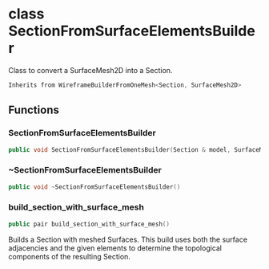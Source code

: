 # class SectionFromSurfaceElementsBuilder


 Class to convert a SurfaceMesh2D into a Section.



```cpp
Inherits from WireframeBuilderFromOneMesh<Section, SurfaceMesh2D>
```



## Functions

### SectionFromSurfaceElementsBuilder

```cpp
public void SectionFromSurfaceElementsBuilder(Section & model, SurfaceMesh2D & surface, Span corner_vertices, Span line_edges)
```


### ~SectionFromSurfaceElementsBuilder

```cpp
public void ~SectionFromSurfaceElementsBuilder()
```


### build_section_with_surface_mesh

```cpp
public pair build_section_with_surface_mesh()
```


 Builds a Section with meshed Surfaces. This build uses both the surface adjacencies and the given elements to determine the topological components of the resulting Section.



